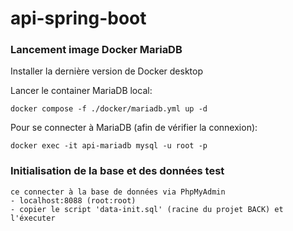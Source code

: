 # api-spring-boot

### Lancement image Docker MariaDB

Installer la dernière version de Docker desktop

Lancer le container MariaDB local:

```
docker compose -f ./docker/mariadb.yml up -d
```

Pour se connecter à MariaDB (afin de vérifier la connexion):

```
docker exec -it api-mariadb mysql -u root -p
```

### Initialisation de la base et des données test

```
ce connecter à la base de données via PhpMyAdmin
- localhost:8088 (root:root)
- copier le script 'data-init.sql' (racine du projet BACK) et l'éxecuter
```

